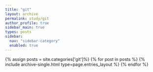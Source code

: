 ```yaml
---
title: "git"
layout: archive
permalink: study/git
author_profile: true
sidebar_main: true
types: posts
sidebar:
  nav: "sidebar-category"
  enabled: true
---
```


{% assign posts = site.categories['git']%}
{% for post in posts %}
  {% include archive-single.html type=page.entries_layout %}
{% endfor %}
